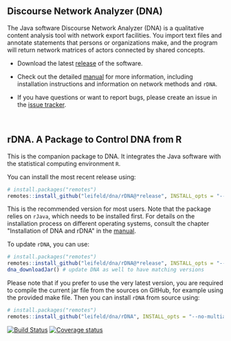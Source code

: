 ## Discourse Network Analyzer (DNA)

The Java software Discourse Network Analyzer (DNA) is a qualitative content analysis tool with network export facilities. You import text files and annotate statements that persons or organizations make, and the program will return network matrices of actors connected by shared concepts.

- Download the latest [release](https://github.com/leifeld/dna/releases) of the software.

- Check out the detailed [manual](https://github.com/leifeld/dna/releases/download/v2.0-beta.24/dna-manual.pdf) for more information, including installation instructions and information on network methods and `rDNA`.

- If you have questions or want to report bugs, please create an issue in the [issue tracker](https://github.com/leifeld/dna/issues).

<br />

## rDNA. A Package to Control DNA from R

This is the companion package to DNA. It integrates the Java software with the statistical computing environment `R`.

You can install the most recent release using:

``` r
# install.packages("remotes")
remotes::install_github("leifeld/dna/rDNA@*release", INSTALL_opts = "--no-multiarch")
```

This is the recommended version for most users. Note that the package relies on `rJava`, which needs to be installed first. For details on the installation process on different operating systems, consult the chapter "Installation of DNA and rDNA" in the [manual](https://github.com/leifeld/dna/releases/download/v2.0-beta.24/dna-manual.pdf).

To update `rDNA`, you can use:

``` r
# install.packages("remotes")
remotes::install_github("leifeld/dna/rDNA@*release", INSTALL_opts = "--no-multiarch")
dna_downloadJar() # update DNA as well to have matching versions
```

Please note that if you prefer to use the very latest version, you are required to compile the current jar file from the sources on GitHub, for example using the provided make file. Then you can install `rDNA` from source using:

``` r
# install.packages("remotes")
remotes::install_github("leifeld/dna/rDNA", INSTALL_opts = "--no-multiarch")
```

[![Build Status](https://travis-ci.org/leifeld/dna.svg?branch=master)](https://travis-ci.org/leifeld/dna) [![Coverage status](https://codecov.io/gh/leifeld/dna/branch/master/graph/badge.svg)](https://codecov.io/github/leifeld/dna?branch=master)